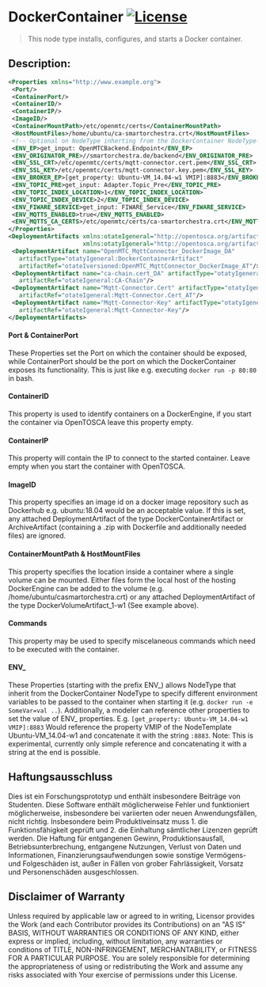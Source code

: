 # DockerContainer [![License](https://img.shields.io/badge/License-Apache%202.0-blue.svg)](https://opensource.org/licenses/Apache-2.0)  

> This node type installs, configures, and starts a Docker container.

## Description:

```xml
<Properties xmlns="http://www.example.org">
 <Port/>
 <ContainerPort/>
 <ContainerID/>
 <ContainerIP/>
 <ImageID/>
 <ContainerMountPath>/etc/openmtc/certs</ContainerMountPath>
 <HostMountFiles>/home/ubuntu/ca-smartorchestra.crt</HostMountFiles>
 <!-- Optional on NodeType inherting from the DockerContainer NodeType-->
 <ENV_EP>get_input: OpenMTCBackend.Endpoint</ENV_EP>
 <ENV_ORIGINATOR_PRE>//smartorchestra.de/backend</ENV_ORIGINATOR_PRE>
 <ENV_SSL_CRT>/etc/openmtc/certs/mqtt-connector.cert.pem</ENV_SSL_CRT>
 <ENV_SSL_KEY>/etc/openmtc/certs/mqtt-connector.key.pem</ENV_SSL_KEY>
 <ENV_BROKER_EP>[get_property: Ubuntu-VM_14.04-w1 VMIP]:8883</ENV_BROKER_EP>
 <ENV_TOPIC_PRE>get_input: Adapter.Topic_Pre</ENV_TOPIC_PRE>
 <ENV_TOPIC_INDEX_LOCATION>1</ENV_TOPIC_INDEX_LOCATION>
 <ENV_TOPIC_INDEX_DEVICE>2</ENV_TOPIC_INDEX_DEVICE>
 <ENV_FIWARE_SERVICE>get_input: FIWARE_Service</ENV_FIWARE_SERVICE>
 <ENV_MQTTS_ENABLED>true</ENV_MQTTS_ENABLED>
 <ENV_MQTTS_CA_CERTS>/etc/openmtc/certs/ca-smartorchestra.crt</ENV_MQTTS_CA_CERTS>
</Properties>
<DeploymentArtifacts xmlns:otateIgeneral="http://opentosca.org/artifacttemplates"
                     xmlns:otatyIgeneral="http://opentosca.org/artifacttypes">
 <DeploymentArtifact name="OpenMTC_MqttConnector_DockerImage_DA"
   artifactType="otatyIgeneral:DockerContainerArtifact"
   artifactRef="otateIversioned:OpenMTC_MqttConnector_DockerImage_AT"/>
 <DeploymentArtifact name="ca-chain.cert_DA" artifactType="otatyIgeneral:DockerVolumeArtifact_1-w1"
   artifactRef="otateIgeneral:CA-Chain"/>
 <DeploymentArtifact name="Mqtt-Connector.Cert" artifactType="otatyIgeneral:DockerVolumeArtifact_1-w1"
   artifactRef="otateIgeneral:Mqtt-Connector.Cert_AT"/>
 <DeploymentArtifact name="Mqtt-Connector-Key" artifactType="otatyIgeneral:DockerVolumeArtifact_1-w1"
   artifactRef="otateIgeneral:Mqtt-Connector-Key"/>
</DeploymentArtifacts>
```

#### Port & ContainerPort

These Properties set the Port on which the container should be exposed, while ContainerPort should be the port on which the DockerContainer exposes its functionality. This is just like e.g. executing ```docker run -p 80:80``` in bash.

#### ContainerID

This property is used to identify containers on a DockerEngine, if you start the container via OpenTOSCA leave this property empty.

#### ContainerIP

This property will contain the IP to connect to the started container. Leave empty when you start the container with OpenTOSCA.

#### ImageID

This property specifies an image id on a docker image repository such as Dockerhub e.g. ubuntu:18.04 would be an acceptable value. If this is set, any attached DeploymentArtifact of the type DockerContainerArtifact or ArchiveArtifact (containing a .zip with Dockerfile and additionally needed files) are ignored.

#### ContainerMountPath & HostMountFiles

This property specifies the location inside a container where a single volume can be mounted. Either files form the local host of the hosting DockerEngine can be added to the volume (e.g. <HostMountFiles>/home/ubuntu/casmartorchestra.crt</HostMountFiles>) or any attached DeploymentArtifact of the type DockerVolumeArtifact_1-w1 (See example above).

#### Commands

This property may be used to specify miscelaneous commands which need to be executed with the container.

#### ENV_

These Properties (starting with the prefix ENV_) allows NodeType that inherit from the DockerContainer NodeType to specify different environment variables to be passed to the container when starting it (e.g. ```docker run -e SomeVar=val ..```). Additionally, a modeler can reference other properties to set the value of ENV_ properties. E.g. ```[get_property: Ubuntu-VM_14.04-w1 VMIP]:8883``` Would reference the property VMIP of the NodeTemplate Ubuntu-VM_14.04-w1 and concatenate it with the string ```:8883```. Note: This is experimental, currently only simple reference and concatenating it with a string at the end is possible.

## Haftungsausschluss

Dies ist ein Forschungsprototyp und enthält insbesondere Beiträge von Studenten.
Diese Software enthält möglicherweise Fehler und funktioniert möglicherweise, insbesondere bei variierten oder neuen Anwendungsfällen, nicht richtig.
Insbesondere beim Produktiveinsatz muss 1. die Funktionsfähigkeit geprüft und 2. die Einhaltung sämtlicher Lizenzen geprüft werden.
Die Haftung für entgangenen Gewinn, Produktionsausfall, Betriebsunterbrechung, entgangene Nutzungen, Verlust von Daten und Informationen, Finanzierungsaufwendungen sowie sonstige Vermögens- und Folgeschäden ist, außer in Fällen von grober Fahrlässigkeit, Vorsatz und Personenschäden ausgeschlossen.

## Disclaimer of Warranty

Unless required by applicable law or agreed to in writing, Licensor provides the Work (and each Contributor
provides its Contributions) on an "AS IS" BASIS, WITHOUT WARRANTIES OR CONDITIONS OF ANY KIND, either express
or implied, including, without limitation, any warranties or conditions of TITLE, NON-INFRINGEMENT,
MERCHANTABILITY, or FITNESS FOR A PARTICULAR PURPOSE. You are solely responsible for determining the
appropriateness of using or redistributing the Work and assume any risks associated with Your exercise of
permissions under this License.

